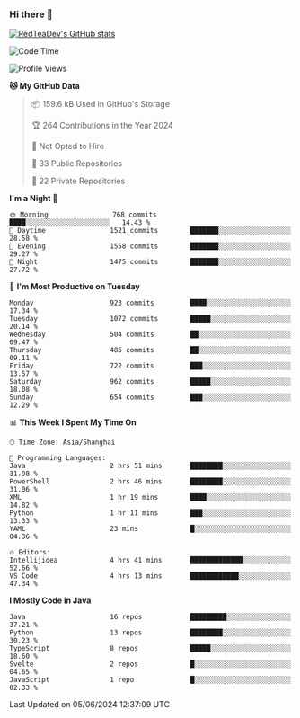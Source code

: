 ### Hi there 👋

<!--
**RedTeaDev/RedTeaDev** is a ✨ _special_ ✨ repository because its `README.md` (this file) appears on your GitHub profile.

Here are some ideas to get you started:

- 🔭 I’m currently working on ...
- 🌱 I’m currently learning ...
- 👯 I’m looking to collaborate on ...
- 🤔 I’m looking for help with ...
- 💬 Ask me about ...
- 📫 How to reach me: ...
- 😄 Pronouns: ...
- ⚡ Fun fact: ...
-->

<!--
[![wakatime](https://wakatime.com/badge/user/6b101ed0-04c0-4490-9283-eb61f2efff96.svg)](https://wakatime.com/@6b101ed0-04c0-4490-9283-eb61f2efff96)
!-->

[![RedTeaDev's GitHub stats](https://github-readme-stats.vercel.app/api?username=RedTeaDev)](https://github.com/anuraghazra/github-readme-stats)
<!--
[![willianrod's wakatime stats](https://github-readme-stats.vercel.app/api/wakatime?username=RedTeaDev)](https://github.com/anuraghazra/github-readme-stats)
!-->
<!--START_SECTION:waka-->
![Code Time](http://img.shields.io/badge/Code%20Time-2%2C313%20hrs%2039%20mins-blue)

![Profile Views](http://img.shields.io/badge/Profile%20Views-1-blue)

**🐱 My GitHub Data** 

> 📦 159.6 kB Used in GitHub's Storage 
 > 
> 🏆 264 Contributions in the Year 2024
 > 
> 🚫 Not Opted to Hire
 > 
> 📜 33 Public Repositories 
 > 
> 🔑 22 Private Repositories 
 > 
**I'm a Night 🦉** 

```text
🌞 Morning                768 commits         ████░░░░░░░░░░░░░░░░░░░░░   14.43 % 
🌆 Daytime                1521 commits        ███████░░░░░░░░░░░░░░░░░░   28.58 % 
🌃 Evening                1558 commits        ███████░░░░░░░░░░░░░░░░░░   29.27 % 
🌙 Night                  1475 commits        ███████░░░░░░░░░░░░░░░░░░   27.72 % 
```
📅 **I'm Most Productive on Tuesday** 

```text
Monday                   923 commits         ████░░░░░░░░░░░░░░░░░░░░░   17.34 % 
Tuesday                  1072 commits        █████░░░░░░░░░░░░░░░░░░░░   20.14 % 
Wednesday                504 commits         ██░░░░░░░░░░░░░░░░░░░░░░░   09.47 % 
Thursday                 485 commits         ██░░░░░░░░░░░░░░░░░░░░░░░   09.11 % 
Friday                   722 commits         ███░░░░░░░░░░░░░░░░░░░░░░   13.57 % 
Saturday                 962 commits         █████░░░░░░░░░░░░░░░░░░░░   18.08 % 
Sunday                   654 commits         ███░░░░░░░░░░░░░░░░░░░░░░   12.29 % 
```


📊 **This Week I Spent My Time On** 

```text
🕑︎ Time Zone: Asia/Shanghai

💬 Programming Languages: 
Java                     2 hrs 51 mins       ████████░░░░░░░░░░░░░░░░░   31.98 % 
PowerShell               2 hrs 46 mins       ████████░░░░░░░░░░░░░░░░░   31.06 % 
XML                      1 hr 19 mins        ████░░░░░░░░░░░░░░░░░░░░░   14.82 % 
Python                   1 hr 11 mins        ███░░░░░░░░░░░░░░░░░░░░░░   13.33 % 
YAML                     23 mins             █░░░░░░░░░░░░░░░░░░░░░░░░   04.36 % 

🔥 Editors: 
Intellijidea             4 hrs 41 mins       █████████████░░░░░░░░░░░░   52.66 % 
VS Code                  4 hrs 13 mins       ████████████░░░░░░░░░░░░░   47.34 % 
```

**I Mostly Code in Java** 

```text
Java                     16 repos            █████████░░░░░░░░░░░░░░░░   37.21 % 
Python                   13 repos            ████████░░░░░░░░░░░░░░░░░   30.23 % 
TypeScript               8 repos             █████░░░░░░░░░░░░░░░░░░░░   18.60 % 
Svelte                   2 repos             █░░░░░░░░░░░░░░░░░░░░░░░░   04.65 % 
JavaScript               1 repo              █░░░░░░░░░░░░░░░░░░░░░░░░   02.33 % 
```




 Last Updated on 05/06/2024 12:37:09 UTC
<!--END_SECTION:waka-->


